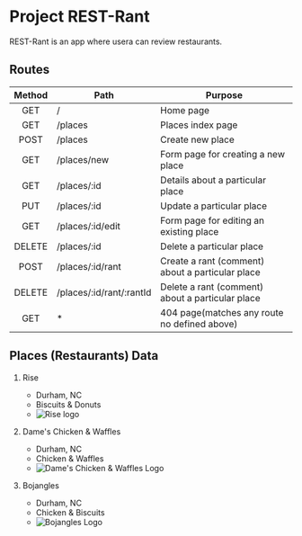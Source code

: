 # Project REST-Rant

REST-Rant is an app where usera can review restaurants.

## Routes
| **Method** | **Path** | **Purpose** |
| :---: | --- | --- |
| GET | / | Home page |
| GET | /places | Places index page |
| POST | /places | Create new place |
| GET | /places/new | Form page for creating a new place |
| GET | /places/:id | Details about a particular place |
| PUT | /places/:id | Update a particular place |
| GET | /places/:id/edit | Form page for editing an existing place |
| DELETE | /places/:id | Delete a particular place |
| POST | /places/:id/rant | Create a rant (comment) about a particular place |
| DELETE | /places/:id/rant/:rantId | Delete a rant (comment) about a particular place |
| GET | * | 404 page(matches any route no defined above) |

## Places (Restaurants) Data

1. Rise
    - Durham, NC
    - Biscuits & Donuts
    - ![Rise logo](/rest-rant/assets/images/rise_logo.png)

2. Dame's Chicken & Waffles
    - Durham, NC
    - Chicken & Waffles
    - ![Dame's Chicken & Waffles Logo](/rest-rant/assets/images/dames-logo.jpg)

3. Bojangles
    - Durham, NC
    - Chicken & Biscuits
    - ![Bojangles Logo](https://www.google.com/url?sa=i&url=https%3A%2F%2Fbrandlogos.net%2Fbojangles-restaurant-logo-96982.html&psig=AOvVaw07yGtGksvw2rVPg2pqUDDa&ust=1652021157154000&source=images&cd=vfe&ved=0CAwQjRxqFwoTCJCW6cLQzfcCFQAAAAAdAAAAABAJ)
